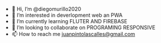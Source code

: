 - 👋 Hi, I’m @diegomurillo2020
- 👀 I’m interested in  deverlopment web an PWA
- 🌱 I’m currently learning FLUTER AND FIREBASE
- 💞️ I’m looking to collaborate on PROGRAMING RESPONSIVE
- 📫 How to reach me  juanpintolascalles@gmail.com

<!---
diegomurillo2020/diegomurillo2020 is a ✨ special ✨ repository because its `README.md` (this file) appears on your GitHub profile.
You can click the Preview link to take a look at your changes.
--->
